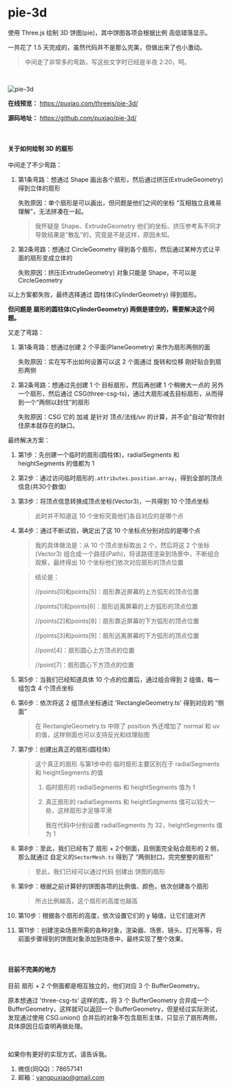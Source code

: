 # pie-3d

使用 Three.js 绘制 3D 饼图(pie)，其中饼图各项会根据比例 高低错落显示。

一共花了 1.5 天完成的，虽然代码并不是那么完美，但做出来了也小激动。

> 中间走了非常多的弯路，写这些文字时已经是半夜 2:20，呵。



<br>

![pie-3d](https://puxiao.com/temp/pie_3d.jpg)

**在线预览：** https://puxiao.com/threejs/pie-3d/

**源码地址：** https://github.com/puxiao/pie-3d/



<br>

#### 关于如何绘制 3D 的扇形

中间走了不少弯路：

1. 第1条弯路：想通过 Shape 画出各个扇形，然后通过挤压(ExtrudeGeometry) 得到立体的扇形

   失败原因：单个扇形是可以画出，但问题是他们之间的坐标 “互相独立且难易理解”，无法拼凑在一起。

   > 我怀疑是 Shape、ExtrudeGeometry 他们的坐标、挤压参考系不同才导致结果是“散乱”的，究竟是不是这样，原因未知。

2. 第2条弯路：想通过 CircleGeometry 得到各个扇形，然后通过某种方式让平面的扇形变成立体的

   失败原因：挤压(ExtrudeGeometry) 对象只能是 Shape，不可以是 CircleGeometry

以上方案都失败，最终选择通过 圆柱体(CylinderGeometry) 得到扇形。

**但问题是 扇形的圆柱体(CylinderGeometry) 两侧是镂空的，需要解决这个问题。**

又走了弯路：

1. 第1条弯路：想通过创建 2 个平面(PlaneGeometry) 来作为扇形两侧的面

   失败原因：实在写不出如何设置可以这 2 个面通过 旋转和位移 刚好贴合到扇形两侧

2. 第2条弯路：想通过先创建 1 个 目标扇形，然后再创建 1 个稍微大一点的 另外一个扇形，然后通过 CSG(three-csg-ts)，通过大扇形减去目标扇形，从而得到一个“两侧以封住”的扇形

   失败原因：CSG 它的 加减 是针对 顶点/法线/uv 的计算，并不会“自动”帮你封住原本就存在的缺口。

最终解决方案：

1. 第1步：先创建一个临时的扇形(圆柱体)，radialSegments 和 heightSegments 的值都为 1

2. 第2步：通过访问临时扇形的`.attributes.position.array`，得到全部的顶点信息(共30个数值)

3. 第3步：将顶点信息转换成顶点坐标(Vector3)，一共得到 10 个顶点坐标

   > 此时并不知道这 10 个坐标究竟他们各自对应的是哪个点

4. 第4步：通过不断试验，确定出了这 10 个坐标点分别对应的是哪个点

   > 我的具体做法是：从 10 个顶点坐标取出 2 个，然后将这 2 个坐标(Vector3) 组合成一个路径(Path)，将该路径渲染到场景中，不断组合观察，最终得出 10 个坐标他们依次对应扇形的顶点位置

   > 结论是：
   >
   > //points[0]和points[5]：扇形靠近屏幕的上方弧形的顶点位置
   >
   > //points[1]和points[6]：扇形远离屏幕的上方弧形的顶点位置
   >
   > //points[2]和points[8]：扇形靠近屏幕的下方弧形的顶点位置
   >
   > //points[3]和points[9]：扇形远离屏幕的下方弧形的顶点位置
   >
   > //point[4]：扇形圆心上方顶点的位置
   >
   > //point[7]：扇形圆心下方顶点的位置

5. 第5步：当我们已经知道具体 10 个点的位置后，通过组合得到 2 组值，每一组包含 4 个顶点坐标

6. 第6步：依次将这 2 组顶点坐标通过 'RectangleGeometry.ts' 得到对应的 “侧面”

   > 在 RectangleGeometry.ts 中除了 position 外还增加了 normal 和 uv 的值，这样侧面也可以支持反光和纹理贴图

7. 第7步：创建出真正的扇形(圆柱体)

   > 这个真正的扇形 与第1步中的 临时扇形主要区别在于 radialSegments 和 heightSegments 的值
   >
   > 1. 临时扇形的 radialSegments 和 heightSegments 值为 1
   >
   > 2. 真正扇形的 radialSegments 和 heightSegments 值可以较大一些，这样扇形才足够平滑
   >
   >    我在代码中分别设置 radialSegments 为 32，heightSegments 值为 1

8. 第8步：至此，我们已经有了 扇形 + 2个侧面，且侧面完全贴合扇形的 2 侧，那么就通过 自定义的`SectorMesh.ts` 得到了 “两侧封口，完完整整的扇形”

   > 至此，我们已经可以通过代码 创建出 饼图的扇形

9. 第9步：根据之前计算好的饼图各项的比例值、颜色，依次创建各个扇形

   > 所占比例越高，这个扇形的高度也越高

10. 第10步：根据各个扇形的高度，依次设置它们的 y 轴值，让它们底对齐

11. 第11步：创建渲染场景所需的各种对象，渲染器、场景、镜头、灯光等等，将前面步骤得到的饼图对象添加到场景中，最终实现了整个效果。



<br>

#### 目前不完美的地方

目前 扇形 + 2 个侧面都是相互独立的，他们对应 3 个 BufferGeometry。

原本想通过 'three-csg-ts' 这样的库，将 3 个 BufferGeometry 合并成一个 BufferGeometry，这样就可以返回一个 BufferGeometry，但是经过实际测试，发现通过使用 CSG.union() 合并后的对象不包含扇形主体，只显示了扇形两侧，具体原因日后查明再做处理。



<br>

如果你有更好的实现方式，请告诉我。

1. 微信(同QQ)：78657141
2. 邮箱：yangpuxiao@gmail.com
